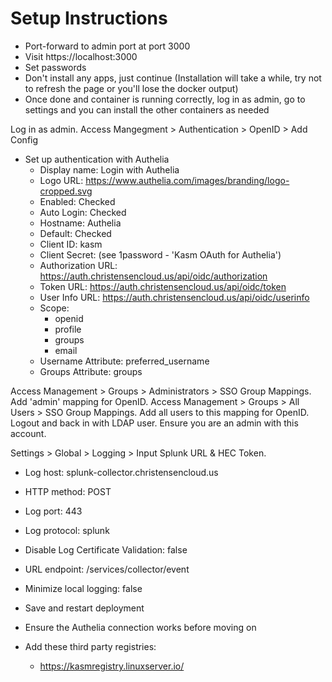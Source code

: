 # Setup Instructions

* Port-forward to admin port at port 3000
* Visit https://localhost:3000
* Set passwords
* Don't install any apps, just continue (Installation will take a while, try not to refresh the page or you'll lose the docker output)
* Once done and container is running correctly, log in as admin, go to settings and you can install the other containers as needed

Log in as admin. Access Mangegment > Authentication > OpenID > Add Config
* Set up authentication with Authelia
  * Display name: Login with Authelia
  * Logo URL: https://www.authelia.com/images/branding/logo-cropped.svg
  * Enabled: Checked
  * Auto Login: Checked
  * Hostname: Authelia
  * Default: Checked
  * Client ID: kasm
  * Client Secret: (see 1password - 'Kasm OAuth for Authelia')
  * Authorization URL: https://auth.christensencloud.us/api/oidc/authorization
  * Token URL: https://auth.christensencloud.us/api/oidc/token
  * User Info URL: https://auth.christensencloud.us/api/oidc/userinfo
  * Scope: 
    * openid
    * profile
    * groups
    * email
  * Username Attribute: preferred_username
  * Groups Attribute: groups

Access Management > Groups > Administrators > SSO Group Mappings. Add 'admin' mapping for OpenID.
Access Management > Groups > All Users > SSO Group Mappings. Add all users to this mapping for OpenID.
Logout and back in with LDAP user. Ensure you are an admin with this account.

Settings > Global > Logging > Input Splunk URL & HEC Token.
* Log host: splunk-collector.christensencloud.us
* HTTP method: POST
* Log port: 443
* Log protocol: splunk
* Disable Log Certificate Validation: false
* URL endpoint: /services/collector/event
* Minimize local logging: false
* Save and restart deployment
* Ensure the Authelia connection works before moving on

* Add these third party registries:
  * https://kasmregistry.linuxserver.io/